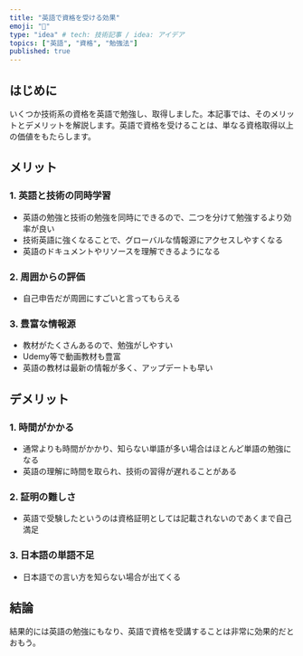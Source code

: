 ```yaml
---
title: "英語で資格を受ける効果"
emoji: "🐡"
type: "idea" # tech: 技術記事 / idea: アイデア
topics: ["英語", "資格", "勉強法"]
published: true
---
```


## はじめに
いくつか技術系の資格を英語で勉強し、取得しました。本記事では、そのメリットとデメリットを解説します。英語で資格を受けることは、単なる資格取得以上の価値をもたらします。

## メリット
### 1. 英語と技術の同時学習
- 英語の勉強と技術の勉強を同時にできるので、二つを分けて勉強するより効率が良い
- 技術英語に強くなることで、グローバルな情報源にアクセスしやすくなる
- 英語のドキュメントやリソースを理解できるようになる

### 2. 周囲からの評価
- 自己申告だが周囲にすごいと言ってもらえる

### 3. 豊富な情報源
- 教材がたくさんあるので、勉強がしやすい
- Udemy等で動画教材も豊富
- 英語の教材は最新の情報が多く、アップデートも早い

## デメリット
### 1. 時間がかかる
- 通常よりも時間がかかり、知らない単語が多い場合はほとんど単語の勉強になる
- 英語の理解に時間を取られ、技術の習得が遅れることがある

### 2. 証明の難しさ
- 英語で受験したというのは資格証明としては記載されないのであくまで自己満足

### 3. 日本語の単語不足
- 日本語での言い方を知らない場合が出てくる

## 結論
結果的には英語の勉強にもなり、英語で資格を受講することは非常に効果的だとおもう。